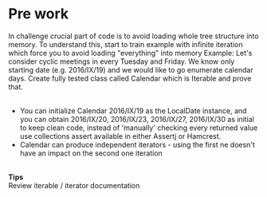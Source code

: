 
# Pre work

In challenge crucial part of code is to avoid loading whole tree structure into memory. To understand this,
start to train example with infinite iteration which force you to avoid loading "everything" into memory
Example: Let's consider cyclic meetings in every Tuesday and Friday. We know only starting date (e.g. 2016/IX/19)
and we would like to go enumerate calendar days.
Create fully tested class called Calendar which is Iterable<LocalDate> and prove that.
<br /><br />

- You can initialize Calendar 2016/IX/19 as the LocalDate instance, and you can obtain 2016/IX/20,
2016/IX/23, 2016/IX/27, 2016/IX/30 as initial to keep clean code, instead of 'manually' checking every returned
value use collections assert available in either Assertj or Hamcrest.
- Calendar can produce independent iterators - using the first ne doesn't have an impact on the second one iteration
<br /><br />

**Tips**<br />
Review iterable / iterator documentation